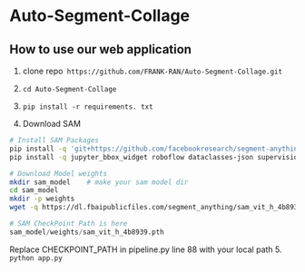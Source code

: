 
# Auto-Segment-Collage
## How to use our web application
1. clone repo```
https://github.com/FRANK-RAN/Auto-Segment-Collage.git```
2. ```cd Auto-Segment-Collage```
3. ```pip install -r requirements. txt```
   
4.  Download SAM
```bash
# Install SAM Packages
pip install -q 'git+https://github.com/facebookresearch/segment-anything.git'
pip install -q jupyter_bbox_widget roboflow dataclasses-json supervision

# Download Model weights
mkdir sam_model    # make your sam model dir
cd sam_model
mkdir -p weights
wget -q https://dl.fbaipublicfiles.com/segment_anything/sam_vit_h_4b8939.pth -P ./weights
```
```python
# SAM CheckPoint Path is here 
sam_model/weights/sam_vit_h_4b8939.pth
```
Replace CHECKPOINT_PATH in pipeline.py line 88 with your local path
5. ```python app.py```
